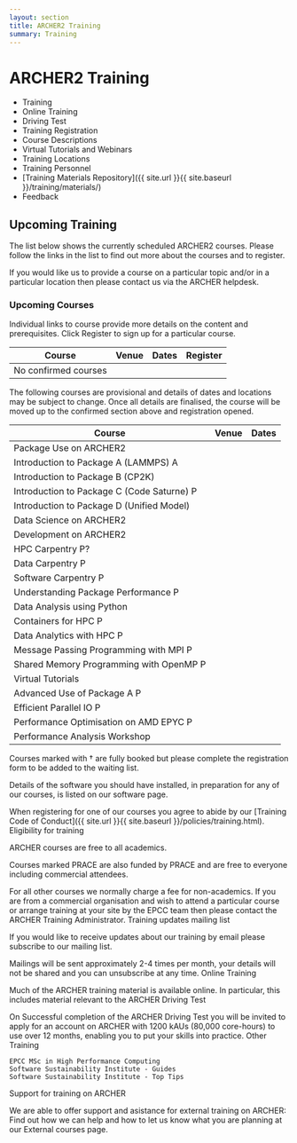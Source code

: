 ```yaml
---
layout: section
title: ARCHER2 Training
summary: Training 
---
```


# ARCHER2 Training #

* Training
* Online Training
* Driving Test
* Training Registration
* Course Descriptions
* Virtual Tutorials and Webinars
* Training Locations
* Training Personnel
* [Training Materials Repository]({{ site.url }}{{ site.baseurl }}/training/materials/)
* Feedback

## Upcoming Training

The list below shows the currently scheduled ARCHER2 courses. Please follow the links in the list to find out more about the courses and to register.

If you would like us to provide a course on a particular topic and/or in a particular location then please contact us via the ARCHER helpdesk.

### Upcoming Courses

Individual links to course provide more details on the content and prerequisites. Click Register to sign up for a particular course.

| Course | Venue | Dates | Register |
|---     | ---   | ---   | ---      |
| No confirmed courses 	| | |	|

The following courses are provisional and details of dates and locations may be subject to change.
Once all details are finalised, the course will be moved up to the confirmed section above and registration opened.

| Course | Venue | Dates | 
|---     | ---   | ---   | 
| Package Use on ARCHER2	| | |	|
| Introduction to Package A (LAMMPS)	A		| | | |
| Introduction to Package B (CP2K)		| | | |
| Introduction to Package C (Code Saturne)	P		| | | |
| Introduction to Package D (Unified Model)		| | | |
| Data Science on ARCHER2		| | | |
| Development on ARCHER2		| | | |
| HPC Carpentry	P?		| | | |
| Data Carpentry	P		| | | |
| Software Carpentry	P		| | | |
| Understanding Package Performance	P		| | | |
| Data Analysis using Python		| | | |
| Containers for HPC	P		| | | |
| Data Analytics with HPC	P		| | | |
| Message Passing Programming with MPI	P		| | | |
| Shared Memory Programming with OpenMP	P		| | | |
| Virtual Tutorials		| | | |
| Advanced Use of Package A	P		| | | |
| Efficient Parallel IO	P		| | | |
| Performance Optimisation on AMD EPYC	P		| | | |
| Performance Analysis Workshop


Courses marked with † are fully booked but please complete the registration form to be added to the waiting list.

Details of the software you should have installed, in preparation for any of our courses, is listed on our software page.

When registering for one of our courses you agree to abide by our [Training Code of Conduct]({{ site.url }}{{ site.baseurl }}/policies/training.html).
Eligibility for training

ARCHER courses are free to all academics.

Courses marked PRACE are also funded by PRACE and are free to everyone including commercial attendees.

For all other courses we normally charge a fee for non-academics. If you are from a commercial organisation and wish to attend a particular course or arrange training at your site by the EPCC team then please contact the ARCHER Training Administrator.
Training updates mailing list

If you would like to receive updates about our training by email please subscribe to our mailing list.

Mailings will be sent approximately 2-4 times per month, your details will not be shared and you can unsubscribe at any time.
Online Training

Much of the ARCHER training material is available online. In particular, this includes material relevant to the ARCHER Driving Test

On Successful completion of the ARCHER Driving Test you will be invited to apply for an account on ARCHER with 1200 kAUs (80,000 core-hours) to use over 12 months, enabling you to put your skills into practice.
Other Training

    EPCC MSc in High Performance Computing
    Software Sustainability Institute - Guides
    Software Sustainability Institute - Top Tips

Support for training on ARCHER

We are able to offer support and asistance for external training on ARCHER: Find out how we can help and how to let us know what you are planning at our External courses page.